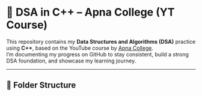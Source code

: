 # 📘 DSA in C++ – Apna College (YT Course)

This repository contains my **Data Structures and Algorithms (DSA)** practice using **C++**, based on the YouTube course by [Apna College](https://youtu.be/VTLCoHnyACE?si=i9pwjz6M2JqKkqC1).  
I’m documenting my progress on GitHub to stay consistent, build a strong DSA foundation, and showcase my learning journey.

---

## 📂 Folder Structure

